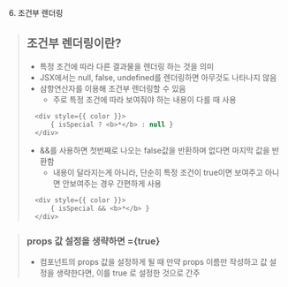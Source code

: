 6. 조건부 렌더링

> ## 조건부 렌더링이란?
> - 특정 조건에 따라 다른 결과물을 렌더링 하는 것을 의미
> - JSX에서는 null, false, undefined를 렌더링하면 아무것도 나타나지 않음
> - 삼항연산자를 이용해 조건부 렌더링할 수 있음
>   - 주로 특정 조건에 따라 보여줘야 하는 내용이 다를 때 사용
> ```JavaScript
>   <div style={{ color }}>
>       { isSpecial ? <b>*</b> : null }
>   </div>
> ```
> - &&를 사용하면 첫번째로 나오는 false값을 반환하며 없다면 마지막 값을 반환함
>   - 내용이 달라지는게 아니라, 단순히 특정 조건이 true이면 보여주고 아니면 안보여주는 경우 간편하게 사용
> ```JavaScript
>   <div style={{ color }}>
>       { isSpecial && <b>*</b> }
>   </div>
> ```

> ### props 값 설정을 생략하면 ={true}
> - 컴포넌트의 props 값을 설정하게 될 때 만약 props 이름만 작성하고 값 설정을 생략한다면, 이를 true 로 설정한 것으로 간주
